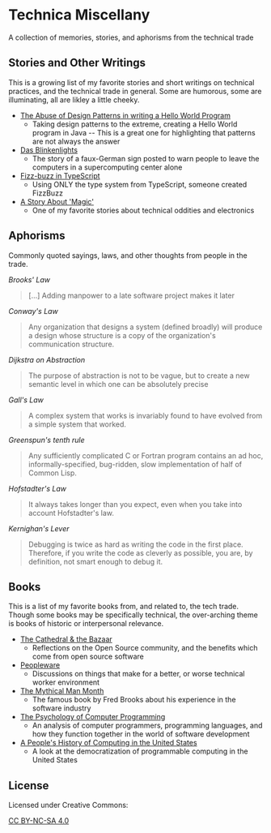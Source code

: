 # Technica Miscellany
A collection of memories, stories, and aphorisms from the technical trade

## Stories and Other Writings ##

This is a growing list of my favorite stories and short writings on technical practices, and the technical trade in general. Some are humorous, some are illuminating, all are likley a little cheeky.

- [The Abuse of Design Patterns in writing a Hello World Program](https://taskinoor.wordpress.com/2011/09/21/the-abuse-of-design-patterns-in-writing-a-hello-world-program/)
    - Taking design patterns to the extreme, creating a Hello World program in Java -- This is a great one for highlighting that patterns are not always the answer
- [Das Blinkenlights](https://en.wikipedia.org/wiki/Blinkenlights)
    - The story of a faux-German sign posted to warn people to leave the computers in a supercomputing center alone
- [Fizz-buzz in TypeScript](https://dev.to/gypsydave5/fizz-buzz-in-typescript-7ip)
    - Using ONLY the type system from TypeScript, someone created FizzBuzz
- [A Story About 'Magic'](http://www.catb.org/~esr/jargon/html/magic-story.html)
    - One of my favorite stories about technical oddities and electronics

## Aphorisms ##

Commonly quoted sayings, laws, and other thoughts from people in the trade.

*Brooks' Law*

> [...] Adding manpower to a late software project makes it later

*Conway's Law*

> Any organization that designs a system (defined broadly) will produce a design whose structure is a copy of the organization's communication structure.

*Dijkstra on Abstraction*

> The purpose of abstraction is not to be vague, but to create a new semantic level in which one can be absolutely precise

*Gall's Law*

> A complex system that works is invariably found to have evolved from a simple system that worked.

*Greenspun's tenth rule*

> Any sufficiently complicated C or Fortran program contains an ad hoc, informally-specified, bug-ridden, slow implementation of half of Common Lisp.

*Hofstadter's Law*

> It always takes longer than you expect, even when you take into account Hofstadter's law.

*Kernighan's Lever*

> Debugging is twice as hard as writing the code in the first place. Therefore, if you write the code as cleverly as possible, you are, by definition, not smart enough to debug it.

## Books ##

This is a list of my favorite books from, and related to, the tech trade. Though some books may be specifically technical, the over-arching theme is books of historic or interpersonal relevance.

- [The Cathedral & the Bazaar](https://bookshop.org/books/the-cathedral-the-bazaar-musings-on-linux-and-open-source-by-an-accidental-revolutionary-revised-expanded/9780596001087)
    - Reflections on the Open Source community, and the benefits which come from open source software
- [Peopleware](https://bookshop.org/books/peopleware-productive-projects-and-teams-revised/9780321934116)
    - Discussions on things that make for a better, or worse technical worker environment
- [The Mythical Man Month](https://bookshop.org/books/the-mythical-man-month-essays-on-software-engineering-anniversary-edition/9780201835953)
    - The famous book by Fred Brooks about his experience in the software industry
- [The Psychology of Computer Programming](https://www.amazon.com/Psychology-Computer-Programming-Silver-Anniversary-dp-0932633420/dp/0932633420/ref=mt_other?_encoding=UTF8&me=&qid=1603479443)
    - An analysis of computer programmers, programming languages, and how they function together in the world of software development
- [A People's History of Computing in the United States](https://bookshop.org/books/a-people-s-history-of-computing-in-the-united-states/9780674970977)
    - A look at the democratization of programmable computing in the United States

## License ##

Licensed under Creative Commons:

[CC BY-NC-SA 4.0](https://creativecommons.org/licenses/by-nc-sa/4.0/)